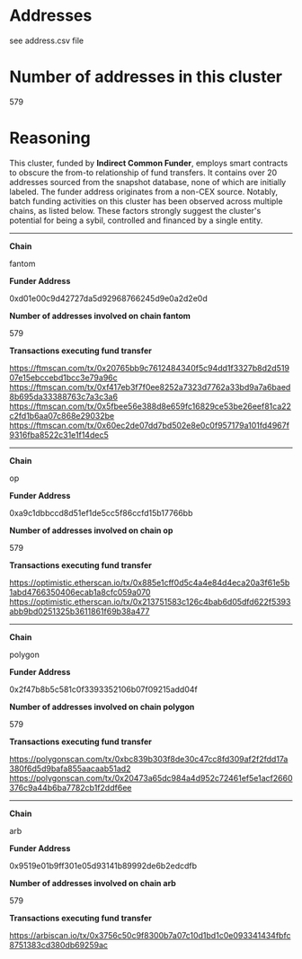 # Addresses

see address.csv file

# Number of addresses in this cluster

579

# Reasoning

This cluster, funded by **Indirect Common Funder**, employs smart contracts to obscure the from-to relationship of fund transfers. It contains over 20 addresses sourced from the snapshot database, none of which are initially labeled. The funder address originates from a non-CEX source. Notably, batch funding activities on this cluster has been observed across multiple chains, as listed below. These factors strongly suggest the cluster's potential for being a sybil, controlled and financed by a single entity.


---

**Chain**

fantom

**Funder Address**

0xd01e00c9d42727da5d92968766245d9e0a2d2e0d

**Number of addresses involved on chain fantom**

579

**Transactions executing fund transfer**

https://ftmscan.com/tx/0x20765bb9c7612484340f5c94dd1f3327b8d2d51907e15ebccebd1bcc3e79a96c
https://ftmscan.com/tx/0xf417eb3f7f0ee8252a7323d7762a33bd9a7a6baed8b695da33388763c7a3c3a6
https://ftmscan.com/tx/0x5fbee56e388d8e659fc16829ce53be26eef81ca22c2fd1b6aa07c868e29032be
https://ftmscan.com/tx/0x60ec2de07dd7bd502e8e0c0f957179a101fd4967f9316fba8522c31e1f14dec5


---

**Chain**

op

**Funder Address**

0xa9c1dbbccd8d51ef1de5cc5f86ccfd15b17766bb

**Number of addresses involved on chain op**

579

**Transactions executing fund transfer**

https://optimistic.etherscan.io/tx/0x885e1cff0d5c4a4e84d4eca20a3f61e5b1abd4766350406ecab1a8cfc059a070
https://optimistic.etherscan.io/tx/0x213751583c126c4bab6d05dfd622f5393abb9bd0251325b3611861f69b38a477


---

**Chain**

polygon

**Funder Address**

0x2f47b8b5c581c0f3393352106b07f09215add04f

**Number of addresses involved on chain polygon**

579

**Transactions executing fund transfer**

https://polygonscan.com/tx/0xbc839b303f8de30c47cc8fd309af2f2fdd17a380f6d5d9bafa855aacaab51ad2
https://polygonscan.com/tx/0x20473a65dc984a4d952c72461ef5e1acf2660376c9a44b6ba7782cb1f2ddf6ee


---

**Chain**

arb

**Funder Address**

0x9519e01b9ff301e05d93141b89992de6b2edcdfb

**Number of addresses involved on chain arb**

579

**Transactions executing fund transfer**

https://arbiscan.io/tx/0x3756c50c9f8300b7a07c10d1bd1c0e093341434fbfc8751383cd380db69259ac

